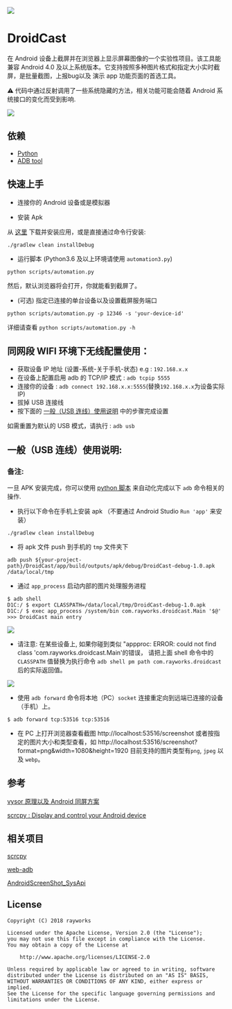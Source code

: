 ![](./cast.png)

# DroidCast

在 Android 设备上截屏并在浏览器上显示屏幕图像的一个实验性项目。该工具能兼容 Android 
4.0 及以上系统版本。它支持按照多种图片格式和指定大小实时截屏，是批量截图，上报bug以及
演示 app 功能页面的首选工具。

⚠️ 代码中通过反射调用了一些系统隐藏的方法，相关功能可能会随着 Android 系统接口的变化而受到影响.

![](./screen_shot_dock.png)

## 依赖

- [Python](https://www.python.org/downloads/)
- [ADB tool](https://developer.android.google.cn/studio/releases/platform-tools)

## 快速上手

- 连接你的 Android 设备或是模拟器

- 安装 Apk

从 [这里](./apk/DroidCast-debug-1.1.0.apk) 下载并安装应用，或是直接通过命令行安装:

```
./gradlew clean installDebug
```

- 运行脚本 (Python3.6 及以上环境请使用 `automation3.py`)

```
python scripts/automation.py
```

然后，默认浏览器将会打开，你就能看到截屏了。

- (可选) 指定已连接的单台设备以及设置截屏服务端口

```
python scripts/automation.py -p 12346 -s 'your-device-id'
```
详细请查看 `python scripts/automation.py -h`


## 同网段 WIFI 环境下无线配置使用：

- 获取设备 IP 地址 (设置-系统-关于手机-状态) e.g : `192.168.x.x`
- 在设备上配置启用 adb 的 TCP/IP 模式 : `adb tcpip 5555`
- 连接你的设备 : `adb connect 192.168.x.x:5555`(替换`192.168.x.x`为设备实际 IP)
- 拔掉 USB 连接线
- 按下面的 [一般（USB 连线）使用说明](#usage) 中的步骤完成设置

如需重置为默认的 USB 模式，请执行 : `adb usb`

<h2 id="usage">一般（USB 连线）使用说明:</h2>

### 备注:

一旦 APK 安装完成，你可以使用 [python 脚本](/scripts/automation.py) 来自动化完成以下 `adb` 命令相关的操作.

- 执行以下命令在手机上安装 apk （不要通过 Android Studio `Run 'app'` 来安装）

```
./gradlew clean installDebug
```

- 将 apk 文件 push 到手机的 `tmp` 文件夹下

```
adb push ${your-project-path}/DroidCast/app/build/outputs/apk/debug/DroidCast-debug-1.0.apk /data/local/tmp
```

- 通过 `app_process` 启动内部的图片处理服务进程

```
$ adb shell
D1C:/ $ export CLASSPATH=/data/local/tmp/DroidCast-debug-1.0.apk
D1C:/ $ exec app_process /system/bin com.rayworks.droidcast.Main '$@'
>>> DroidCast main entry
```

![](/process_main.png)

- 请注意: 在某些设备上, 如果你碰到类似 "appproc: ERROR: could not find class 'com.rayworks.droidcast.Main'的错误，
  请把上面 shell 命令中的 `CLASSPATH` 值替换为执行命令 `adb shell pm path com.rayworks.droidcast` 后的实际返回值。

![](/apk_src_path.png)

- 使用 `adb forward` 命令将本地（PC）`socket` 连接重定向到远端已连接的设备（手机）上。

```
$ adb forward tcp:53516 tcp:53516
```

- 在 PC 上打开浏览器查看截图
  http://localhost:53516/screenshot
  或者按指定的图片大小和类型查看，如
  http://localhost:53516/screenshot?format=png&width=1080&height=1920
  目前支持的图片类型有`png`, `jpeg` 以及 `webp`。

## 参考

[vysor 原理以及 Android 同屏方案](https://juejin.im/entry/57fe39400bd1d00058dd4652)

[scrcpy : Display and control your Android device](https://github.com/Genymobile/scrcpy)

## 相关项目

[scrcpy](https://github.com/Genymobile/scrcpy)

[web-adb](https://github.com/mfinkle/web-adb)

[AndroidScreenShot_SysApi](https://github.com/weizongwei5/AndroidScreenShot_SysApi)

## License

    Copyright (C) 2018 rayworks

    Licensed under the Apache License, Version 2.0 (the "License");
    you may not use this file except in compliance with the License.
    You may obtain a copy of the License at

        http://www.apache.org/licenses/LICENSE-2.0

    Unless required by applicable law or agreed to in writing, software
    distributed under the License is distributed on an "AS IS" BASIS,
    WITHOUT WARRANTIES OR CONDITIONS OF ANY KIND, either express or implied.
    See the License for the specific language governing permissions and
    limitations under the License.
